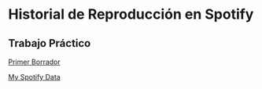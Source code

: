 # Historial de Reproducción en Spotify
## Trabajo Práctico

[Primer Borrador](https://docs.google.com/document/d/1Q88r3SkX1IiiruTAHgsB6OrA1J2S4Zx-sf4N6aXLbt0/edit)

[My Spotify Data](https://belisario-olivera.github.io/infovis/myData.html)







